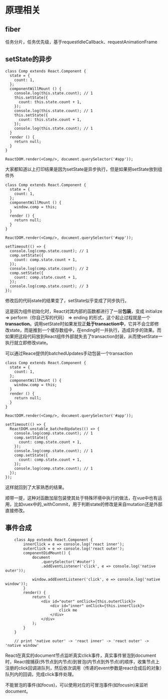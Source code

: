 # 原理相关

## fiber

任务分片，任务优先级，基于requestIdleCallback、requestAnimationFrame

## setState的异步

	
	class Comp extends React.Component {
	  state = {
	    count: 1,
	  };
	  componentWillMount () {
	    console.log(this.state.count); // 1
	    this.setState({
	      count: this.state.count + 1,
	    });
	    console.log(this.state.count); // 1
	    this.setState({
	      count: this.state.count + 1,
	    });
	    console.log(this.state.count); // 1
	  }
	  render () {
	    return null;
	  }
	}

	ReactDOM.render(<Comp/>, document.querySelector('#app'));
	
大家都知道以上打印结果是因为setState是异步执行，但是如果把setState放到组件外
	
	class Comp extends React.Component {
	  state = {
	    count: 1,
	  };
	  componentWillMount () {
	    window.comp = this;
	  }
	  render () {
	    return null;
	  }
	}

	ReactDOM.render(<Comp/>, document.querySelector('#app'));
	
	setTimeout(() => {
	  console.log(comp.state.count); // 1
	  comp.setState({
	    count: comp.state.count + 1,
	  });
	  console.log(comp.state.count); // 2
	  comp.setState({
	    count: comp.state.count + 1,
	  });
	  console.log(comp.state.count); // 3
	});

修改后的代码state的结果变了，setState似乎变成了同步执行。

这是因为组件初始化时，React对其内部的函数都进行了一层**包装**，变成 initialize => perform（你自己写的代码） => ending 的形式，这个起止过程就是一个**transaction**。调用setState时如果发现正**处于transaction中**，它并不会立即修改state，而是推到一个缓存数组中，在ending时一并执行，造成异步的效果。而如果把这段代码放到React组件外部就失去了transaction封装，从而使setState一执行就立即修改state。

可以通过Reace提供的batchedUpdates手动包装一个transaction

	class Comp extends React.Component {
	  state = {
	    count: 1,
	  };
	  componentWillMount () {
	    window.comp = this;
	  }
	  render () {
	    return null;
	  }
	}

	ReactDOM.render(<Comp/>, document.querySelector('#app'));
	
	setTimeout(() => {
	  ReactDOM.unstable_batchedUpdates(() => {
	    console.log(comp.state.count); // 1
	    comp.setState({
	      count: comp.state.count + 1,
	    });
	    console.log(comp.state.count); // 1
	    comp.setState({
	      count: comp.state.count + 1,
	    });
	    console.log(comp.state.count); // 1	  
	  });
	});

这样就回到了大家熟悉的结果。

顺带一提，这种对函数加层包装使其处于特殊环境中执行的做法，在vue中也有运用，比如vuex中的_withCommit，用于判断state的修改是来自mutation还是外部直接修改。

## 事件合成

		class App extends React.Component {
			innerClick = e => console.log('react inner');
			outerClick = e => console.log('react outer');
			componentDidMount() {
				document
					.querySelector('#outer')
					.addEventListener('click', e => console.log('native outer'));

				window.addEventListener('click', e => console.log('native window'));
			}
			render() {
				return (
					<div id="outer" onClick={this.outerClick}>
						<div id="inner" onClick={this.innerClick}>
							click me
						</div>
					</div>
				);
			}
		}

		// print 'native outer' -> 'react inner' -> 'react outer' -> 'native window'

React在真实的document节点监听真实click事件，真实事件冒泡到document时，React按捕获(外节点到内节点)到冒泡(内节点到外节点)的顺序，收集节点上注册的click回调进队列，然后依次调用（传递的event参数是react合成后的对象）队列内的回调，完成click事件处理。

不能冒泡的事件(如focus)，可以使用对应的可冒泡事件(如focusin)来监听document。

